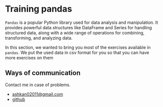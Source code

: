# Training pandas

`Pandas` is a popular Python library used for data analysis and manipulation. It provides powerful data structures like DataFrame and Series for handling structured data, along with a wide range of operations for combining, transforming, and analyzing data.

In this section, we wanted to bring you most of the exercises available in `pandas`.
We put the used data in csv format for you so that you can have more exercises on them

## Ways of communication

Contact me in case of problems.

- ashkan02011@gmail.com
- [github](https://github.com/ashkan0201)
